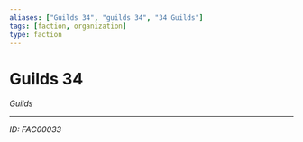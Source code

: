 ```yaml
---
aliases: ["Guilds 34", "guilds 34", "34 Guilds"]
tags: [faction, organization]
type: faction
---
```


# Guilds 34

*Guilds*

---
*ID: FAC00033*